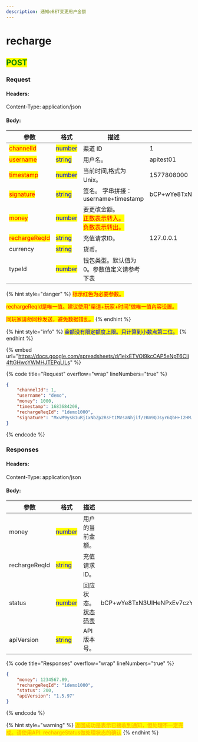 ```yaml
---
description: 通知eBET变更用户金额
---
```


# recharge

## <mark style="color:green;">POST</mark>

### **Request**

#### Headers:

Content-Type: application/json

#### Body:

<table><thead><tr><th>参数</th><th>格式</th><th>描述</th><th data-hidden>范例</th></tr></thead><tbody><tr><td><mark style="color:red;">channelId</mark></td><td><mark style="color:blue;">number</mark></td><td>渠道 ID</td><td>1</td></tr><tr><td><mark style="color:red;">username</mark></td><td><mark style="color:blue;">string</mark></td><td>用户名。</td><td>apitest01</td></tr><tr><td><mark style="color:red;">timestamp</mark></td><td><mark style="color:blue;">number</mark></td><td>当前时间,格式为Unix。</td><td>1577808000</td></tr><tr><td><mark style="color:red;">signature</mark></td><td><mark style="color:blue;">string</mark></td><td>签名。 字串拼接：username+timestamp</td><td>bCP+wYe8TxN3UIHeNPxEv7czYkXueoe1pKSB6IaUDfoR4mtFYcJl3rNFk8Uz84XAHfeD3mNE+p4gECOVw2JxxQ==</td></tr><tr><td><mark style="color:red;">money</mark></td><td><mark style="color:blue;">number</mark></td><td>要更改金额。 <br><mark style="color:red;">正数表示转入。</mark> <br><mark style="color:red;">负数表示转出。</mark></td><td></td></tr><tr><td><mark style="color:red;">rechargeReqId</mark></td><td><mark style="color:blue;">string</mark></td><td>充值请求ID。</td><td>127.0.0.1</td></tr><tr><td>currency</td><td><mark style="color:blue;">string</mark></td><td>货币。</td><td></td></tr><tr><td>typeId</td><td><mark style="color:blue;">number</mark></td><td>钱包类型。默认值为0。参数值定义请参考下表</td><td></td></tr></tbody></table>

{% hint style="danger" %}
<mark style="color:red;">标示红色为必要参数。</mark>

<mark style="color:red;">rechargeReqId是唯一值。建议使用"渠道+玩家+时间"做唯一值內容设置。</mark>

<mark style="color:red;">同玩家请勿同秒发送，避免数据错乱。</mark>
{% endhint %}

{% hint style="info" %}
<mark style="color:blue;">金额没有限定额度上限。只计算到小数点第二位。</mark>
{% endhint %}

{% embed url="https://docs.google.com/spreadsheets/d/1ejxETVOI9kcCAP5eNpT6CIi4ftGHwcYWMHJTEPqLILs" %}

{% code title="Request" overflow="wrap" lineNumbers="true" %}
```json
{
    "channelId": 1,
    "username": "demo",
    "money": 1000,
    "timestamp": 1683684208,
    "rechargeReqId": "1demo1000",
    "signature": "MxvM9ysB1uRjIxNbZp2RsFtIMVsaNhjif/zKm9QJsyr6QbH+I2HMJbL8qwaVZTD0tDFXs33Z1C6dJo0HYH4rXg=="
}
```
{% endcode %}

### **Responses**

#### Headers:

Content-Type: application/json

#### Body:

<table><thead><tr><th>参数</th><th>格式</th><th>描述</th><th data-hidden>范例</th></tr></thead><tbody><tr><td>money</td><td><mark style="color:blue;">number</mark></td><td>用户的当前金额。</td><td></td></tr><tr><td>rechargeReqId</td><td><mark style="color:blue;">string</mark></td><td>充值请求ID。</td><td></td></tr><tr><td>status</td><td><mark style="color:blue;">number</mark></td><td>回应状态。<a href="../../ebet-zhuang-tai-ma.md#ebet-xiang-ying-de-zhuang-tai-dai-ma">状态码表</a></td><td>bCP+wYe8TxN3UIHeNPxEv7czYkXueoe1pKSB6IaUDfoR4mtFYcJl3rNFk8Uz84XAHfeD3mNE+p4gECOVw2JxxQ==</td></tr><tr><td>apiVersion</td><td><mark style="color:blue;">string</mark></td><td>API版本号。</td><td></td></tr></tbody></table>

{% code title="Responses" overflow="wrap" lineNumbers="true" %}
```json
{
    "money": 1234567.89,
    "rechargeReqId": "1demo1000",
    "status": 200,
    "apiVersion": "1.5.97"
}
```
{% endcode %}

{% hint style="warning" %}
<mark style="color:orange;">返回成功是表示已接收到通知，但处理不一定完成。请使用API: rechargeStatus做处理状态的确认</mark>
{% endhint %}
